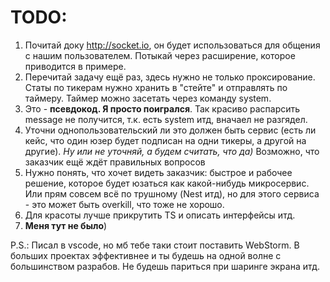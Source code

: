 # TODO:

1. Почитай доку http://socket.io, он будет использоваться для общения с нашим пользователем. Потыкай через расширение, которое приводится в примере.
2. Перечитай задачу ещё раз, здесь нужно не только проксирование. Статы по тикерам нужно хранить в "стейте" и отправлять по таймеру. Таймер можно засетать через команду system.
3. Это - **псевдокод. Я просто поигрался**. Так красиво распарсить message не получится, т.к. есть system итд, вначаел не разгядел.
4. Уточни однопользовательский ли это должен быть сервис (есть ли кейс, что один юзер будет подписан на одни тикеры, а другой на другие). *Ну или не уточняй, а будем считать, что да)* Возможно, что заказчик ещё ждёт правильных вопросов
5. Нужно понять, что хочет видеть заказчик: быстрое и рабочее решение, которое будет юзаться как какой-нибудь микросервис. Или прям совсем всё по трушному (Nest итд), но для этого сервиса - это может быть overkill, что тоже не хорошо.
6. Для красоты лучше прикрутить TS и описать интерфейсы итд.
7. **Меня тут не было**)

P.S.: Писал в vscode, но мб тебе таки стоит поставить WebStorm. В больших проектах эффективнее и ты будешь на одной волне с большинством разрабов. Не будешь париться при шаринге экрана итд.